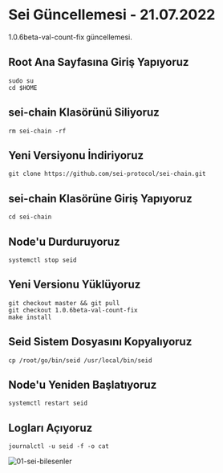 # Sei Güncellemesi - 21.07.2022
1.0.6beta-val-count-fix güncellemesi.

## Root Ana Sayfasına Giriş Yapıyoruz
```shell
sudo su
cd $HOME
```
## sei-chain Klasörünü Siliyoruz
```shell
rm sei-chain -rf
```
## Yeni Versiyonu İndiriyoruz
```shell
git clone https://github.com/sei-protocol/sei-chain.git
```
## sei-chain Klasörüne Giriş Yapıyoruz
```shell
cd sei-chain
```
## Node'u Durduruyoruz
```shell
systemctl stop seid
```
## Yeni Versionu Yüklüyoruz
```shell
git checkout master && git pull
git checkout 1.0.6beta-val-count-fix
make install
```
## Seid Sistem Dosyasını Kopyalıyoruz
```shell
cp /root/go/bin/seid /usr/local/bin/seid
```
## Node'u Yeniden Başlatıyoruz
```shell
systemctl restart seid
```
## Logları Açıyoruz
```shell
journalctl -u seid -f -o cat
```
![01-sei-bilesenler](https://user-images.githubusercontent.com/102043225/180085705-a5951e2c-8fe8-4c56-aa3d-f6169d0706ae.png)
